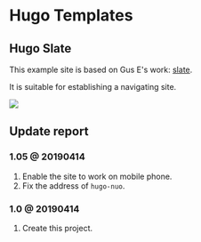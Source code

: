 # Hugo Templates

## Hugo Slate

This example site is based on Gus E's work: [slate](https://github.com/gesquive/slate).

It is suitable for establishing a navigating site.

![][example-demo]

## Update report

### 1.05 @ 20190414

1. Enable the site to work on mobile phone.
2. Fix the address of `hugo-nuo`.

### 1.0 @ 20190414

1. Create this project.

[example-demo]:https://github.com/cainmagi/hugo-templates/raw/master/display/hugo-slate.png